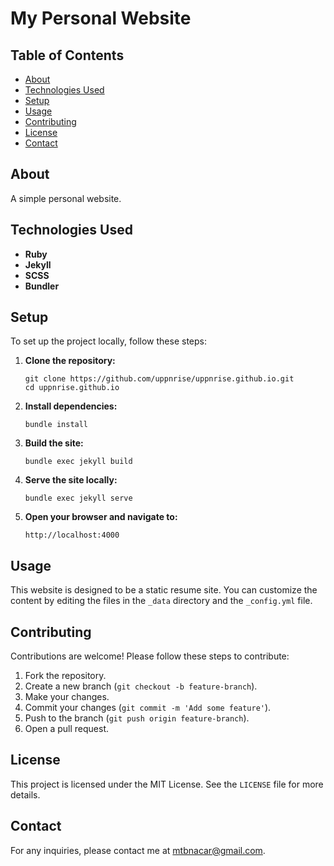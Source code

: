 # My Personal Website

## Table of Contents

- [About](#about)
- [Technologies Used](#technologies-used)
- [Setup](#setup)
- [Usage](#usage)
- [Contributing](#contributing)
- [License](#license)
- [Contact](#contact)

## About

A simple personal website.

## Technologies Used

- **Ruby**
- **Jekyll**
- **SCSS**
- **Bundler**

## Setup

To set up the project locally, follow these steps:

1. **Clone the repository:**
   ```
   git clone https://github.com/uppnrise/uppnrise.github.io.git
   cd uppnrise.github.io
   ```

2. **Install dependencies:**
   ```
   bundle install
   ```

3. **Build the site:**
   ```
   bundle exec jekyll build
   ```

4. **Serve the site locally:**
   ```
   bundle exec jekyll serve
   ```

5. **Open your browser and navigate to:**
   ```
   http://localhost:4000
   ```

## Usage

This website is designed to be a static resume site. You can customize the content by editing the files in the `_data` directory and the `_config.yml` file.

## Contributing

Contributions are welcome! Please follow these steps to contribute:

1. Fork the repository.
2. Create a new branch (`git checkout -b feature-branch`).
3. Make your changes.
4. Commit your changes (`git commit -m 'Add some feature'`).
5. Push to the branch (`git push origin feature-branch`).
6. Open a pull request.

## License

This project is licensed under the MIT License. See the `LICENSE` file for more details.

## Contact

For any inquiries, please contact me at [mtbnacar@gmail.com](mailto:mtbnacar@gmail.com).